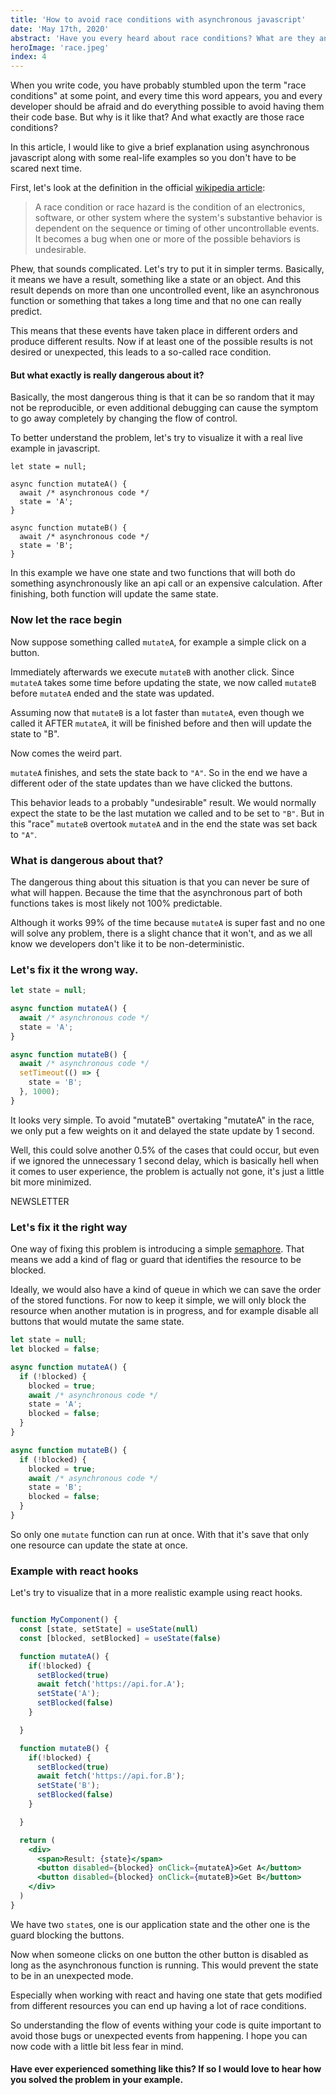 ```yaml
---
title: 'How to avoid race conditions with asynchronous javascript'
date: 'May 17th, 2020'
abstract: 'Have you every heard about race conditions? What are they and why are they so dangerous? Here are some real life examples using asynchronous javascript'
heroImage: 'race.jpeg'
index: 4
---
```


When you write code, you have probably stumbled upon the term "race conditions" at some point, and every time this word appears, you and every developer should be afraid and do everything possible to avoid having them their code base. But why is it like that? And what exactly are those race conditions?

In this article, I would like to give a brief explanation using asynchronous javascript along with some real-life examples so you don't have to be scared next time.

First, let's look at the definition in the official [wikipedia article](https://en.wikipedia.org/wiki/Race_condition):

> A race condition or race hazard is the condition of an electronics, software, or other system where the system's substantive behavior is dependent on the sequence or timing of other uncontrollable events. It becomes a bug when one or more of the possible behaviors is undesirable.

Phew, that sounds complicated.
Let's try to put it in simpler terms. Basically, it means we have a result, something like a state or an object. And this result depends on more than one uncontrolled event, like an asynchronous function or something that takes a long time and that no one can really predict.

This means that these events have taken place in different orders and produce different results. Now if at least one of the possible results is not desired or unexpected, this leads to a so-called race condition.

#### But what exactly is really dangerous about it?

Basically, the most dangerous thing is that it can be so random that it may not be reproducible, or even additional debugging can cause the symptom to go away completely by changing the flow of control.

To better understand the problem, let's try to visualize it with a real live example in javascript.

```js{5,10}
let state = null;

async function mutateA() {
  await /* asynchronous code */
  state = 'A';
}

async function mutateB() {
  await /* asynchronous code */
  state = 'B';
}
```

In this example we have one state and two functions that will both do something asynchronously like an api call or an expensive calculation.
After finishing, both function will update the same state.

### Now let the race begin

Now suppose something called `mutateA`, for example a simple click on a button.

Immediately afterwards we execute `mutateB` with another click.
Since `mutateA` takes some time before updating the state, we now called `mutateB` before `mutateA` ended and the state was updated.

Assuming now that `mutateB` is a lot faster than `mutateA`, even though we called it AFTER `mutateA`, it will be finished before and then will update the state to "B".

Now comes the weird part.

`mutateA` finishes, and sets the state back to `"A"`. So in the end we have a different oder of the state updates than we have clicked the buttons.

This behavior leads to a probably "undesirable" result. We would normally expect the state to be the last mutation we called and to be set to `"B"`.
But in this "race" `mutateB` overtook `mutateA` and in the end the state was set back to `"A"`.

### What is dangerous about that?

The dangerous thing about this situation is that you can never be sure of what will happen.
Because the time that the asynchronous part of both functions takes is most likely not 100% predictable.

Although it works 99% of the time because `mutateA` is super fast and no one will solve any problem, there is a slight chance that it won't, and as we all know we developers don't like it to be non-deterministic.

### Let's fix it the wrong way.

```js
let state = null;

async function mutateA() {
  await /* asynchronous code */
  state = 'A';
}

async function mutateB() {
  await /* asynchronous code */
  setTimeout(() => {
    state = 'B';
  }, 1000);
}
```

It looks very simple. To avoid "mutateB" overtaking "mutateA" in the race, we only put a few weights on it and delayed the state update by 1 second.

Well, this could solve another 0.5% of the cases that could occur, but even if we ignored the unnecessary 1 second delay, which is basically hell when it comes to user experience, the problem is actually not gone, it's just a little bit more minimized.

NEWSLETTER

### Let's fix it the right way

One way of fixing this problem is introducing a simple [semaphore](<https://en.wikipedia.org/wiki/Semaphore_(programming)>). That means we add a kind of flag or guard that identifies the resource to be blocked.

Ideally, we would also have a kind of queue in which we can save the order of the stored functions. For now to keep it simple, we will only block the resource when another mutation is in progress, and for example disable all buttons that would mutate the same state.

```js
let state = null;
let blocked = false;

async function mutateA() {
  if (!blocked) {
    blocked = true;
    await /* asynchronous code */
    state = 'A';
    blocked = false;
  }
}

async function mutateB() {
  if (!blocked) {
    blocked = true;
    await /* asynchronous code */
    state = 'B';
    blocked = false;
  }
}
```

So only one `mutate` function can run at once. With that it's save that only one resource can update the state at once.

### Example with react hooks

Let's try to visualize that in a more realistic example using react hooks.

```jsx

function MyComponent() {
  const [state, setState] = useState(null)
  const [blocked, setBlocked] = useState(false)

  function mutateA() {
    if(!blocked) {
      setBlocked(true)
      await fetch('https://api.for.A');
      setState('A');
      setBlocked(false)
    }

  }

  function mutateB() {
    if(!blocked) {
      setBlocked(true)
      await fetch('https://api.for.B');
      setState('B');
      setBlocked(false)
    }

  }

  return (
    <div>
      <span>Result: {state}</span>
      <button disabled={blocked} onClick={mutateA}>Get A</button>
      <button disabled={blocked} onClick={mutateB}>Get B</button>
    </div>
  )
}
```

We have two `state`s, one is our application state and the other one is the guard blocking the buttons.

Now when someone clicks on one button the other button is disabled as long as the asynchronous function is running.
This would prevent the state to be in an unexpected mode.

Especially when working with react and having one state that gets modified from different resources you can end up having a lot of race conditions.

So understanding the flow of events withing your code is quite important to avoid those bugs or unexpected events from happening.
I hope you can now code with a little bit less fear in mind.

#### Have ever experienced something like this? If so I would love to hear how you solved the problem in your example.
